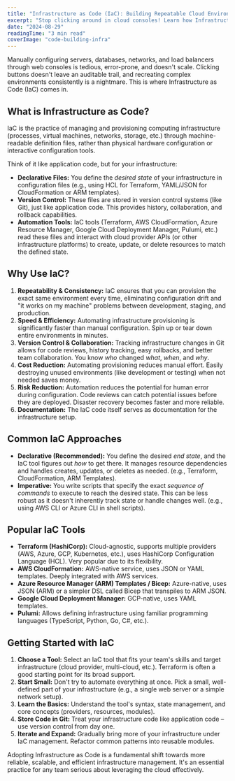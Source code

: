 ```yaml
---
title: "Infrastructure as Code (IaC): Building Repeatable Cloud Environments"
excerpt: "Stop clicking around in cloud consoles! Learn how Infrastructure as Code (IaC) tools like Terraform and CloudFormation let you manage infrastructure reliably and scalably."
date: "2024-08-29"
readingTime: "3 min read"
coverImage: "code-building-infra"
---
```


Manually configuring servers, databases, networks, and load balancers through web consoles is tedious, error-prone, and doesn't scale. Clicking buttons doesn't leave an auditable trail, and recreating complex environments consistently is a nightmare. This is where Infrastructure as Code (IaC) comes in.

## What is Infrastructure as Code?

IaC is the practice of managing and provisioning computing infrastructure (processes, virtual machines, networks, storage, etc.) through machine-readable definition files, rather than physical hardware configuration or interactive configuration tools.

Think of it like application code, but for your infrastructure:

*   **Declarative Files:** You define the *desired state* of your infrastructure in configuration files (e.g., using HCL for Terraform, YAML/JSON for CloudFormation or ARM templates).
*   **Version Control:** These files are stored in version control systems (like Git), just like application code. This provides history, collaboration, and rollback capabilities.
*   **Automation Tools:** IaC tools (Terraform, AWS CloudFormation, Azure Resource Manager, Google Cloud Deployment Manager, Pulumi, etc.) read these files and interact with cloud provider APIs (or other infrastructure platforms) to create, update, or delete resources to match the defined state.

## Why Use IaC?

1.  **Repeatability & Consistency:** IaC ensures that you can provision the exact same environment every time, eliminating configuration drift and "it works on my machine" problems between development, staging, and production.
2.  **Speed & Efficiency:** Automating infrastructure provisioning is significantly faster than manual configuration. Spin up or tear down entire environments in minutes.
3.  **Version Control & Collaboration:** Tracking infrastructure changes in Git allows for code reviews, history tracking, easy rollbacks, and better team collaboration. You know *who* changed *what*, *when*, and *why*.
4.  **Cost Reduction:** Automating provisioning reduces manual effort. Easily destroying unused environments (like development or testing) when not needed saves money.
5.  **Risk Reduction:** Automation reduces the potential for human error during configuration. Code reviews can catch potential issues before they are deployed. Disaster recovery becomes faster and more reliable.
6.  **Documentation:** The IaC code itself serves as documentation for the infrastructure setup.

## Common IaC Approaches

*   **Declarative (Recommended):** You define the desired *end state*, and the IaC tool figures out *how* to get there. It manages resource dependencies and handles creates, updates, or deletes as needed. (e.g., Terraform, CloudFormation, ARM Templates).
*   **Imperative:** You write scripts that specify the exact *sequence of commands* to execute to reach the desired state. This can be less robust as it doesn't inherently track state or handle changes well. (e.g., using AWS CLI or Azure CLI in shell scripts).

## Popular IaC Tools

*   **Terraform (HashiCorp):** Cloud-agnostic, supports multiple providers (AWS, Azure, GCP, Kubernetes, etc.), uses HashiCorp Configuration Language (HCL). Very popular due to its flexibility.
*   **AWS CloudFormation:** AWS-native service, uses JSON or YAML templates. Deeply integrated with AWS services.
*   **Azure Resource Manager (ARM) Templates / Bicep:** Azure-native, uses JSON (ARM) or a simpler DSL called Bicep that transpiles to ARM JSON.
*   **Google Cloud Deployment Manager:** GCP-native, uses YAML templates.
*   **Pulumi:** Allows defining infrastructure using familiar programming languages (TypeScript, Python, Go, C#, etc.).

## Getting Started with IaC

1.  **Choose a Tool:** Select an IaC tool that fits your team's skills and target infrastructure (cloud provider, multi-cloud, etc.). Terraform is often a good starting point for its broad support.
2.  **Start Small:** Don't try to automate everything at once. Pick a small, well-defined part of your infrastructure (e.g., a single web server or a simple network setup).
3.  **Learn the Basics:** Understand the tool's syntax, state management, and core concepts (providers, resources, modules).
4.  **Store Code in Git:** Treat your infrastructure code like application code – use version control from day one.
5.  **Iterate and Expand:** Gradually bring more of your infrastructure under IaC management. Refactor common patterns into reusable modules.

Adopting Infrastructure as Code is a fundamental shift towards more reliable, scalable, and efficient infrastructure management. It's an essential practice for any team serious about leveraging the cloud effectively.
